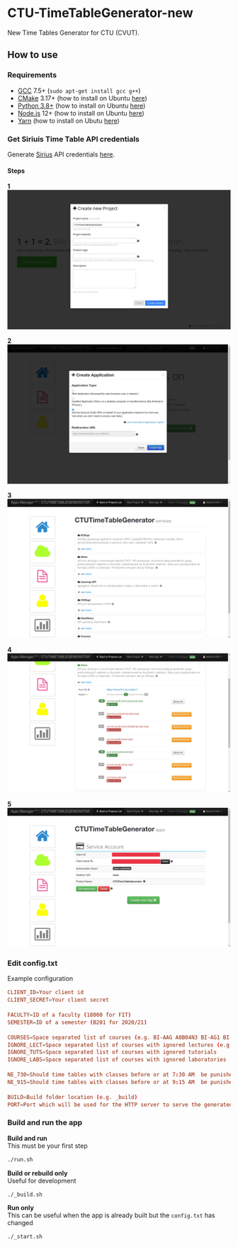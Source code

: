 # CTU-TimeTableGenerator-new

New Time Tables Generator for CTU (CVUT).

## How to use

### Requirements

* [GCC](https://gcc.gnu.org/) 7.5+ (`sudo apt-get install gcc g++`)
* [CMake](https://cmake.org/) 3.17+ (how to install on Ubuntu [here](https://askubuntu.com/questions/829310/how-to-upgrade-cmake-in-ubuntu))
* [Python 3.8+](https://www.python.org/) (how to install on Ubuntu [here](https://linuxize.com/post/how-to-install-python-3-8-on-ubuntu-18-04/))
* [Node.js](https://nodejs.org/) 12+ (how to install on Ubuntu [here](https://linuxize.com/post/how-to-install-node-js-on-ubuntu-20-04/#installing-nodejs-and-npm-from-nodesource))
* [Yarn](https://yarnpkg.com/) (how to install on Ubutu [here](https://classic.yarnpkg.com/en/docs/install/#debian-stable))

### Get Siriuis Time Table API credentials

Generate [Sirius](https://github.com/cvut/sirius) API credentials [here](https://auth.fit.cvut.cz/manager/).

#### Steps

**1** 
![](./docs/1.png)

**2**
![](./docs/2.png)

**3**
![](./docs/3.png)

**4**
![](./docs/4.png)

**5**
![](./docs/5.png)

### Edit config.txt

Example configuration

```conf
CLIENT_ID=Your client id
CLIENT_SECRET=Your client secret

FACULTY=ID of a faculty (18000 for FIT)
SEMESTER=ID of a semester (B201 for 2020/21)

COURSES=Space separated list of courses (e.g. BI-AAG A0B04N3 BI-AG1 BI-ZDM A0B04GA)
IGNORE_LECT=Space separated list of courses with ignored lectures (e.g. BI-AAG BI-AG1)
IGNORE_TUTS=Space separated list of courses with ignored tutorials
IGNORE_LABS=Space separated list of courses with ignored laboratories

NE_730=Should time tables with classes before or at 7:30 AM  be punished? (e.g. true)
NE_915=Should time tables with classes before or at 9:15 AM  be punished? (e.g. false)

BUILD=Build folder location (e.g. _build)
PORT=Port which will be used for the HTTP server to serve the generated content
```

### Build and run the app

**Build and run**  
This must be your first step

```bash
./run.sh
```

**Build or rebuild only**  
Useful for development

```bash
./_build.sh
```

**Run only**  
This can be useful when the app is already built but the `config.txt` has changed

```bash
./_start.sh
```
